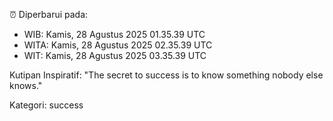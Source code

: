 ⏰ Diperbarui pada:
- WIB: Kamis, 28 Agustus 2025 01.35.39 UTC
- WITA: Kamis, 28 Agustus 2025 02.35.39 UTC
- WIT: Kamis, 28 Agustus 2025 03.35.39 UTC

Kutipan Inspiratif:
"The secret to success is to know something nobody else knows."


Kategori: success

